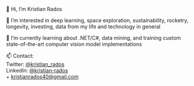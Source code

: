 👋 Hi, I’m Kristian Rados

👀 I’m interested in deep learning, space exploration, sustainability, rocketry, longevity, investing, data from my life and technology in general

🌱 I’m currently learning about .NET/C#, data mining, and training custom state-of-the-art computer vision model implementations

📫 Contact: <br>
Twitter: [@kristian_rados](twitter.com/kristian_rados) <br>
LinkedIn: [@kristian-rados](www.linkedin.com/in/kristian-rados/) <br>+
kristianrados40@gmail.com

<!---
BunningsWarehouseOfficial/BunningsWarehouseOfficial is a ✨ special ✨ repository because its `README.md` (this file) appears on your GitHub profile.
You can click the Preview link to take a look at your changes.
--->

